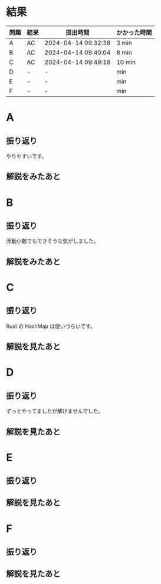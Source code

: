 # 結果

| 問題 | 結果 | 提出時間            | かかった時間 |
|------|------|---------------------|--------------|
| A    | AC   | 2024-04-14 09:32:38 | 3 min        |
| B    | AC   | 2024-04-14 09:40:04 | 8 min        |
| C    | AC   | 2024-04-14 09:49:18 | 10 min       |
| D    | -    | -                   |     min      |
| E    | -    | -                   |     min      |
| F    | -    | -                   |     min      |

# A

## 振り返り

やりやすいです。

## 解説をみたあと

# B

## 振り返り

浮動小数でもできそうな気がしました。

## 解説をみたあと

# C

## 振り返り

Rust の HashMap は使いづらいです。

## 解説を見たあと

# D

## 振り返り

ずっとやってましたが解けませんでした。

## 解説を見たあと

# E

## 振り返り

## 解説を見たあと

# F

## 振り返り

## 解説を見たあと
